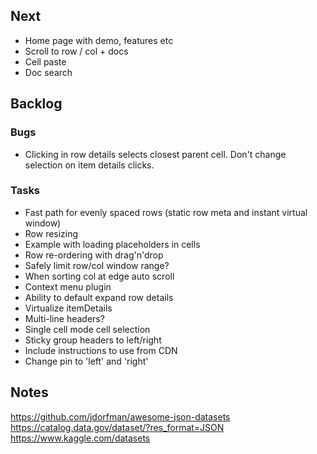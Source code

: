 ## Next

- Home page with demo, features etc
- Scroll to row / col + docs
- Cell paste
- Doc search

## Backlog

### Bugs

- Clicking in row details selects closest parent cell. Don't change selection on item details clicks.

### Tasks

- Fast path for evenly spaced rows (static row meta and instant virtual window)
- Row resizing
- Example with loading placeholders in cells
- Row re-ordering with drag'n'drop
- Safely limit row/col window range?
- When sorting col at edge auto scroll
- Context menu plugin
- Ability to default expand row details
- Virtualize itemDetails
- Multi-line headers?
- Single cell mode cell selection
- Sticky group headers to left/right
- Include instructions to use from CDN
- Change pin to 'left' and 'right'

## Notes

https://github.com/jdorfman/awesome-json-datasets
https://catalog.data.gov/dataset/?res_format=JSON
https://www.kaggle.com/datasets
